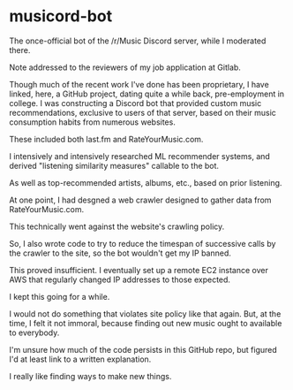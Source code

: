 # musicord-bot

The once-official bot of the /r/Music Discord server, while I moderated there.

Note addressed to the reviewers of my job application at Gitlab.

Though much of the recent work I've done has been proprietary, I have linked, here, a GitHub project, dating quite a while back, pre-employment in college. I was constructing a Discord bot that provided custom music recommendations, exclusive to users of that server, based on their music consumption habits from numerous websites.

These included both last.fm and RateYourMusic.com.

I intensively and intensively researched ML recommender systems, and derived "listening similarity measures" callable to the bot.

As well as top-recommended artists, albums, etc., based on prior listening.

At one point, I had desgned a web crawler designed to gather data from RateYourMusic.com.

This technically went against the website's crawling policy.

So, I also wrote code to try to reduce the timespan of successive calls by the crawler to the site, so the bot wouldn't get my IP banned.

This proved insufficient. I eventually set up a remote EC2 instance over AWS that regularly changed IP addresses to those expected.

I kept this going for a while.

I would not do something that violates site policy like that again. But, at the time, I felt it not immoral, because finding out new music ought to available to everybody.

I'm unsure how much of the code persists in this GitHub repo, but figured I'd at least link to a written explanation.

I really like finding ways to make new things.
